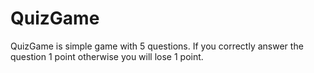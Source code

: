 # QuizGame

QuizGame is simple game with 5 questions. If you correctly answer the question 1 point otherwise you will lose 1 point.
